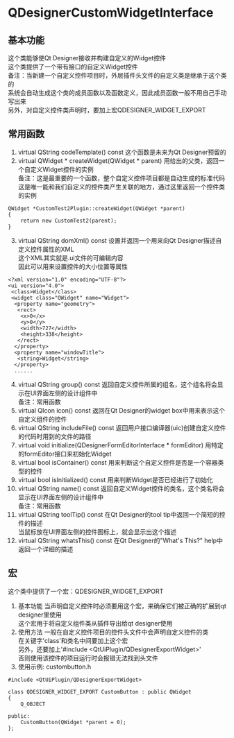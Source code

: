 # QDesignerCustomWidgetInterface

## 基本功能
这个类能够使Qt Designer接收并构建自定义的Widget控件  
这个类提供了一个带有接口的自定义Widget控件  
备注：当新建一个自定义控件项目时，外层插件头文件的自定义类是继承于这个类的  
系统会自动生成这个类的成员函数以及函数定义，因此成员函数一般不用自己手动写出来  
另外，对自定义控件类声明时，要加上宏QDESIGNER_WIDGET_EXPORT  


## 常用函数
1. virtual QString codeTemplate() const
这个函数是未来为Qt Designer预留的  
2. virtual QWidget * createWidget(QWidget * parent)
用给出的父类，返回一个自定义Widget控件的实例  
备注：这是最重要的一个函数，整个自定义控件项目都是自动生成的标准代码  
这是唯一能和我们自定义的控件类产生关联的地方，通过这里返回一个控件类的实例  
```
QWidget *CustomTest2Plugin::createWidget(QWidget *parent)
{
    return new CustomTest2(parent);
}

```
3. virtual QString domXml() const
设置并返回一个用来向Qt Designer描述自定义控件属性的XML  
这个XML其实就是.ui文件的可编辑内容  
因此可以用来设置控件的大小位置等属性  
```
<?xml version="1.0" encoding="UTF-8"?>
<ui version="4.0">
 <class>Widget</class>
 <widget class="QWidget" name="Widget">
  <property name="geometry">
   <rect>
    <x>0</x>
    <y>0</y>
    <width>727</width>
    <height>338</height>
   </rect>
  </property>
  <property name="windowTitle">
   <string>Widget</string>
  </property>
  ......
```
4. virtual QString group() const
返回自定义控件所属的组名，这个组名将会显示在UI界面左侧的设计组件中  
备注：常用函数  
5. virtual QIcon icon() const
返回在Qt Designer的widget box中用来表示这个自定义组件的控件  
6. virtual QString includeFile() const
返回用户接口编译器(uic)创建自定义控件的代码时用到的文件的路径  
7. virtual void initialize(QDesignerFormEditorInterface * formEditor)
用特定的formEditor接口来初始化Widget  
8. virtual bool isContainer() const
用来判断这个自定义控件是否是一个容器类型的控件  
9. virtual bool isInitialized() const
用来判断Widget是否已经进行了初始化  
10. virtual QString name() const
返回自定义Widget控件的类名，这个类名将会显示在UI界面左侧的设计组件中  
备注：常用函数  
11. virtual QString toolTip() const
在Qt Designer的tool tip中返回一个简短的控件的描述  
当鼠标放在UI界面左侧的控件图标上，就会显示出这个描述  
12. virtual QString whatsThis() const
在Qt Designer的"What's This?" help中返回一个详细的描述  


## 宏
这个类中提供了一个宏：QDESIGNER_WIDGET_EXPORT  
1. 基本功能
当声明自定义控件时必须要用这个宏，来确保它们被正确的扩展到qt designer里使用  
这个宏用于将自定义组件类从插件导出给qt designer使用  
2. 使用方法
一般在自定义控件项目的控件头文件中会声明自定义控件的类  
在关键字'class'和类名中间要加上这个宏  
另外，还要加上'#include <QtUiPlugin/QDesignerExportWidget>'  
否则使用该控件的项目运行时会报错无法找到头文件  
3. 使用示例:
custombutton.h  
```
#include <QtUiPlugin/QDesignerExportWidget>

class QDESIGNER_WIDGET_EXPORT CustomButton : public QWidget
{
    Q_OBJECT

public:
    CustomButton(QWidget *parent = 0);
};
```